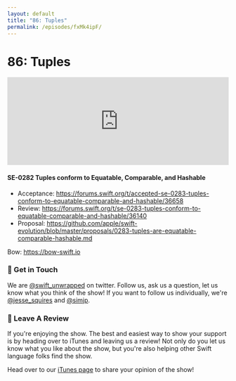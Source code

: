 ```yaml
---
layout: default
title: "86: Tuples"
permalink: /episodes/fxMk4ipF/
---
```


# 86: Tuples

<iframe frameBorder="0" height="200px" scrolling="no" seamless src="https://player.simplecast.com/641073f1-f00c-4303-b83d-140a78ceab87" width="100%"></iframe>

<h4>SE-0282 Tuples conform to Equatable, Comparable, and Hashable</h4><ul><li>Acceptance: <a href="https://forums.swift.org/t/accepted-se-0283-tuples-conform-to-equatable-comparable-and-hashable/36658">https://forums.swift.org/t/accepted-se-0283-tuples-conform-to-equatable-comparable-and-hashable/36658</a></li><li>Review: <a href="https://forums.swift.org/t/se-0283-tuples-conform-to-equatable-comparable-and-hashable/36140">https://forums.swift.org/t/se-0283-tuples-conform-to-equatable-comparable-and-hashable/36140</a></li><li>Proposal: <a href="https://github.com/apple/swift-evolution/blob/master/proposals/0283-tuples-are-equatable-comparable-hashable.md">https://github.com/apple/swift-evolution/blob/master/proposals/0283-tuples-are-equatable-comparable-hashable.md</a></li></ul><p>Bow: <a href="https://bow-swift.io">https://bow-swift.io</a></p><h3>👋 Get in Touch</h3><p>We are <a href="https://twitter.com/swift_unwrapped">@swift_unwrapped</a> on twitter. Follow us, ask us a question, let us know what you think of the show! If you want to follow us individually, we're <a href="https://twitter.com/jesse_squires">@jesse_squires</a> and <a href="https://twitter.com/simjp">@simjp</a>.</p><h3>🖤 Leave A Review</h3><p>If you're enjoying the show. The best and easiest way to show your support is by heading over to iTunes and leaving us a review! Not only do you let us know what you like about the show, but you're also helping other Swift language folks find the show.</p><p>Head over to our <a href="https://itunes.apple.com/us/podcast/swift-unwrapped/id1209817203?mt=2">iTunes page</a> to share your opinion of the show!</p>

